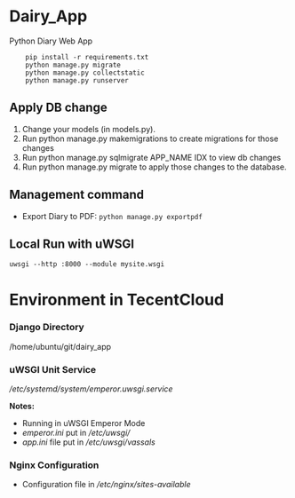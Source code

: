 # Dairy_App
Python Diary Web App

        pip install -r requirements.txt
        python manage.py migrate
        python manage.py collectstatic
        python manage.py runserver

## Apply DB change
1. Change your models (in models.py).
2. Run python manage.py makemigrations to create migrations for those changes
3. Run python manage.py sqlmigrate APP_NAME IDX to view db changes
3. Run python manage.py migrate to apply those changes to the database.

## Management command
- Export Diary to PDF: `python manage.py exportpdf`

## Local Run with uWSGI
`uwsgi --http :8000 --module mysite.wsgi`

# Environment in TecentCloud
### Django Directory
/home/ubuntu/git/dairy_app  

### uWSGI Unit Service
*/etc/systemd/system/emperor.uwsgi.service*

**Notes:**
- Running in uWSGI Emperor Mode
- *emperor.ini* put in */etc/uwsgi/*
- *app.ini* file put in */etc/uwsgi/vassals*

### Nginx Configuration
- Configuration file in */etc/nginx/sites-available*